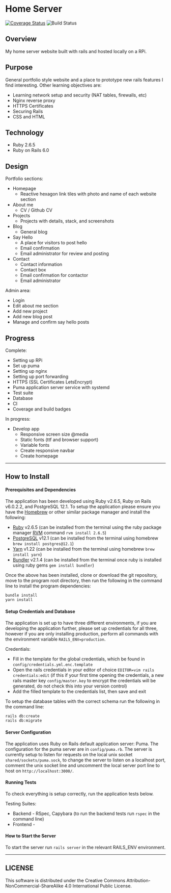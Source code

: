 # Home Server

[![Coverage Status](https://coveralls.io/repos/github/cpcwood/home-server/badge.svg?branch=master)](https://coveralls.io/github/cpcwood/home-server?branch=master)
![Build Status](https://api.travis-ci.com/cpcwood/home-server.svg?branch=master&status=started)

## Overview

My home server website built with rails and hosted locally on a RPi.

## Purpose

General portfolio style website and a place to prototype new rails features I find interesting. Other learning objectives are:
- Learning network setup and security (NAT tables, firewalls, etc)
- Nginx reverse proxy
- HTTPS Certificates
- Securing Rails
- CSS and HTML

## Technology

- Ruby 2.6.5
- Ruby on Rails 6.0

## Design

Portfolio sections:
- Homepage
  - Reactive hexagon link tiles with photo and name of each website section
- About me
  - CV / Github CV
- Projects
  - Projects with details, stack, and screenshots
- Blog
  - General blog
- Say Hello
  - A place for visitors to post hello 
  - Email confirmation
  - Email administrator for review and posting
- Contact
  - Contact information
  - Contact box
  - Email confirmation for contactor
  - Email administrator

Admin area:
- Login
- Edit about me section
- Add new project
- Add new blog post
- Manage and confirm say hello posts

## Progress

Complete:
- Setting up RPi
- Set up puma
- Setting up nginx
- Setting up port forwarding
- HTTPS (SSL Certificates LetsEncrypt)
- Puma application server service with systemd
- Test suite
- Database
- CI
- Coverage and build badges

In progress:
- Develop app
  - Responsive screen size @media
  - Static fonts (ttf and browser support)
  - Variable fonts
  - Create responsive navbar
  - Create homepage

-----------
## How to Install

#### Prerequisites and Dependencies

The application has been developed using Ruby v2.6.5, Ruby on Rails v6.0.2.2, and PostgreSQL 12.1. To setup the application please ensure you have the [Homebrew](https://brew.sh/) or other similar package manager and install the following:
- [Ruby](https://www.ruby-lang.org/en/) v2.6.5 (can be installed from the terminal using the ruby package manager [RVM](https://rvm.io/rvm/install) command ```rvm install 2.6.5```)
- [PostgreSQL](https://www.postgresql.org/) v12.1 (can be installed from the terminal using homebrew ```brew install postgres@12.1```)
- [Yarn](https://yarnpkg.com/) v1.22 (can be installed from the terminal using homebrew ```brew install yarn```)
- [Bundler](https://bundler.io/) v2.1.4 (can be installed from the terminal once ruby is installed using ruby gems ```gem install bundler```)

Once the above has been installed, clone or download the git repository, move to the program root directory, then run the following in the command line to install the program dependencies:

```bash
bundle install
yarn install
```

#### Setup Credentials and Database

The application is set up to have three different environments, if you are developing the application further, please set up credentials for all three, however if you are only installing production, perform all commands with the environment variable ```RAILS_ENV=production```.

Credentials:
- Fill in the template for the global credentials, which be found in ```config/credentials.yml.enc.template```
- Open the rails credentials in your editor of choice ```EDITOR=vim rails credentials:edit``` (if this if your first time opening the credentials, a new rails master key ```config/master.key``` to encrypt the credentials will be generated, do not check this into your version control)
- Add the filled template to the credentials list, then save and exit

To setup the database tables with the correct schema run the following in the command line:
```bash
rails db:create
rails db:migrate
```

#### Server Configuration

The application uses Ruby on Rails default application server: Puma. The configuration for the puma server are in ```config/puma.rb```. The server is currently setup to listen for requests on the local unix socket ```shared/sockets/puma.sock```, to change the server to listen on a localhost port, comment the unix socket line and uncomment the local server port line to host on `http://localhost:3000/`.

#### Running Tests

To check everything is setup correctly, run the application tests below.

Testing Suites: 
- Backend - RSpec, Capybara (to run the backend tests run `rspec` in the command line)
- Frontend - 

#### How to Start the Server

To start the server run ```rails server``` in the relevant RAILS_ENV environment.

-----------
## LICENSE

This software is distributed under the Creative Commons Attribution-NonCommercial-ShareAlike 4.0 International Public License.